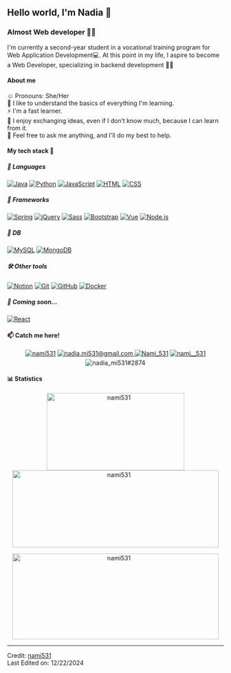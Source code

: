## Hello world, I'm Nadia 👋


### Almost Web developer 🙈🌐

I'm currently a second-year student in a vocational training program for Web Application Development💻. At this point in my life, I aspire to become a Web Developer, specializing in backend development 👥✨

#### About me
☺️ Pronouns: She/Her  
🌌 I like to understand the basics of everything I'm learning.  
⚡ I'm a fast learner.  
💬 I enjoy exchanging ideas, even if I don’t know much, because I can learn from it.  
🌱 Feel free to ask me anything, and I'll do my best to help.  
  
#### My tech stack 🚀

##### 📝 Languages  
[![Java](https://skillicons.dev/icons?i=java&theme=light)](https://www.oracle.com/java/)
[![Python](https://skillicons.dev/icons?i=python&theme=light)](https://www.python.org/)
[![JavaScript](https://skillicons.dev/icons?i=js&theme=light)](https://developer.mozilla.org/en-US/docs/Web/JavaScript)
[![HTML](https://skillicons.dev/icons?i=html&theme=light)](https://developer.mozilla.org/en-US/docs/Web/HTML)
[![CSS](https://skillicons.dev/icons?i=css&theme=light)](https://developer.mozilla.org/en-US/docs/Web/CSS)

##### 🔧 Frameworks
[![Spring](https://skillicons.dev/icons?i=spring&theme=light)](https://spring.io/)
[![jQuery](https://skillicons.dev/icons?i=jquery&theme=light)](https://jquery.com/)
[![Sass](https://skillicons.dev/icons?i=sass&theme=light)](https://sass-lang.com/) 
[![Bootstrap](https://skillicons.dev/icons?i=bootstrap&theme=light)](https://getbootstrap.com/)
[![Vue](https://skillicons.dev/icons?i=vue&theme=light)](https://vuejs.org/)
[![Node.js](https://skillicons.dev/icons?i=nodejs&theme=light)](https://nodejs.org/)

##### 💾 DB
[![MySQL](https://skillicons.dev/icons?i=mysql&theme=light)](https://www.mysql.com/)
[![MongoDB](https://skillicons.dev/icons?i=mongodb&theme=light)](https://www.mongodb.com/)

##### 🛠️ Other tools
[![Notion](https://skillicons.dev/icons?i=notion&theme=light)](https://www.notion.so/)
[![Git](https://skillicons.dev/icons?i=git&theme=light)](https://git-scm.com/)
[![GitHub](https://skillicons.dev/icons?i=github&theme=light)](https://github.com/)
[![Docker](https://skillicons.dev/icons?i=docker&theme=light)](https://www.docker.com/)

##### 🌟 Coming soon...
[![React](https://skillicons.dev/icons?i=react&theme=light)](https://reactjs.org)


#### 📫 Catch me here!
<p align="center">
  <a href="www.linkedin.com/in/nami531" target="_blank"><img src="https://img.shields.io/badge/LinkedIn-0077B5?style=for-the-badge&logo=linkedin&logoColor=white" alt="nami531" /></a>
  <a href="mailto:nadia.mi531@gmail.com" target="_blank">
  <img src="https://img.shields.io/badge/Gmail-D14836?style=for-the-badge&logo=gmail&logoColor=white" alt=nadia.mi531@gmail.com mail style="margin-bottom: 5px;" />
  </a>
  <a href="https://x.com/Nami_531" target="_blank"><img src="https://img.shields.io/badge/X-1DA1F2?style=for-the-badge&logo=X&logoColor=white" alt="Nami_531" /></a>
  <a href="https://www.instagram.com/nami__531/" target="_blank"><img src="https://img.shields.io/badge/Instagram-E4405F?style=for-the-badge&logo=instagram&logoColor=white" alt="nami__531" /></a>
  <img src="https://img.shields.io/badge/nadia_mi-7289DA?style=for-the-badge&logo=discord&logoColor=white" alt="nadia_mi531#2874" />
</p>



#### 📊 Statistics
<p align="center">
  <img src="https://github-readme-stats.vercel.app/api/top-langs?username=nami531&show_icons=true&locale=en&bg_color=0d1117&text_color=ffffff&layout=compact" 
       alt="nami531" 
       style="width: 20rem; height: 180px;" />
  <img src="https://github-readme-stats.vercel.app/api?username=nami531&show_icons=true&locale=en&bg_color=0d1117&text_color=ffffff&repo=convoychat" 
       alt="nami531" 
       style="width: 480px; height: 180px;" />
</p>

<p align="center">
  <img src="https://github-readme-streak-stats.herokuapp.com/?user=nami531&theme=dark&background=0d1117&date_format=M%20j%5B%2C%20Y%5D" 
       alt="nami531" 
       style="width: 30rem; height: 200px;" />
</p>

------
Credit: [nami531](https://github.com/nami531)  
Last Edited on: 12/22/2024

